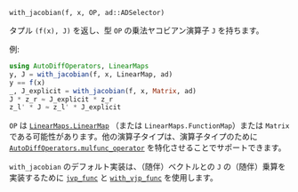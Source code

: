 ```
with_jacobian(f, x, OP, ad::ADSelector)
```

タプル `(f(x), J)` を返し、型 `OP` の乗法ヤコビアン演算子 `J` を持ちます。

例:

```julia
using AutoDiffOperators, LinearMaps
y, J = with_jacobian(f, x, LinearMap, ad)
y == f(x)
_, J_explicit = with_jacobian(f, x, Matrix, ad)
J * z_r ≈ J_explicit * z_r
z_l' * J ≈ z_l' * J_explicit
```

`OP` は [`LinearMaps.LinearMap`](https://github.com/JuliaLinearAlgebra/LinearMaps.jl) （または `LinearMaps.FunctionMap`）または `Matrix` である可能性があります。他の演算子タイプは、演算子タイプのために [`AutoDiffOperators.mulfunc_operator`](@ref) を特化させることでサポートできます。

`with_jacobian` のデフォルト実装は、（随伴）ベクトルとの `J` の（随伴）乗算を実装するために [`jvp_func`](@ref) と [`with_vjp_func`](@ref) を使用します。
